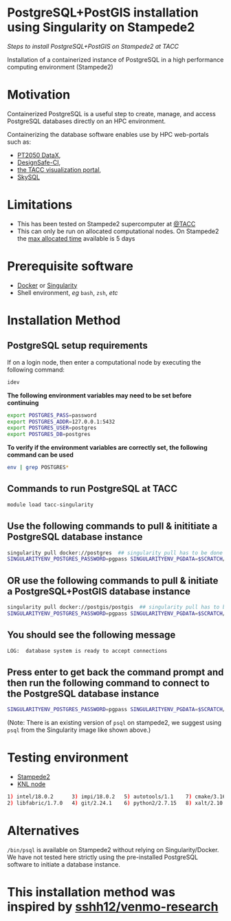  
 
# PostgreSQL+PostGIS installation using Singularity on Stampede2

*Steps to install PostgreSQL+PostGIS on Stampede2 at TACC*

Installation of a containerized instance of PostgreSQL in a high performance computing environment (Stampede2)


# Motivation 

Containerized PostgreSQL is a useful step to create, manage, 
and access PostgreSQL databases directly on an HPC environment. 

Containerizing the database software enables use by HPC web-portals
such as:
- [PT2050 DataX](https://ptdatax.tacc.utexas.edu/),
- [DesignSafe-CI](https://www.designsafe-ci.org/), 
- [the TACC visualization portal](https://vis.tacc.utexas.edu/),
- [SkySQL](https://mariadb.com/products/skysql/)


# Limitations 
- This has been tested on Stampede2 supercomputer at [@TACC](https://github.com/TACC)
- This can only be run on allocated computational nodes.
  On Stampede2 the [max allocated time](https://portal.tacc.utexas.edu/user-guides/stampede2#queues) available is 5 days 


# Prerequisite software
- [Docker](https://www.docker.com/) or [Singularity](https://sylabs.io/singularity/)
- Shell environment, *eg* `bash`, `zsh`, *etc*


# Installation Method


[//]: # (This entire section may be unnecessary.)
[//]: # (TODO: test next subsection of instructions without running these commands first.)
## PostgreSQL setup requirements
If on a login node, then enter a computational node by executing the following command:
```bash
idev
```
**The following environment variables may need to be set before continuing**
```bash
export POSTGRES_PASS=password
export POSTGRES_ADDR=127.0.0.1:5432
export POSTGRES_USER=postgres
export POSTGRES_DB=postgres
```

**To verify if the environment variables are correctly set, the following command can be used**
```bash
env | grep POSTGRES*
```


## **Commands to run PostgreSQL at TACC**
[\\]: # (Use **Singularity** to run all the commands, given below)

```bash
module load tacc-singularity
```

## Use the following commands to pull & inititiate a PostgreSQL database instance

```bash
singularity pull docker://postgres  ## singularity pull has to be done only once
SINGULARITYENV_POSTGRES_PASSWORD=pgpass SINGULARITYENV_PGDATA=$SCRATCH/pgdata singularity run --cleanenv --bind $SCRATCH:/var postgres_latest.sif &
```

## OR use the following commands to pull & initiate a PostgreSQL+PostGIS database instance

```bash
singularity pull docker://postgis/postgis  ## singularity pull has to be done only once
SINGULARITYENV_POSTGRES_PASSWORD=pgpass SINGULARITYENV_PGDATA=$SCRATCH/pgdata singularity run --cleanenv --bind $SCRATCH:/var postgis_latest.sif &
```

## You should see the following message

```bash
LOG:  database system is ready to accept connections
```

## Press enter to get back the command prompt and then run the following command to connect to the PostgreSQL database instance

```bash
SINGULARITYENV_POSTGRES_PASSWORD=pgpass SINGULARITYENV_PGDATA=$SCRATCH/pgdata singularity exec --cleanenv --bind $SCRATCH:/var postgres_latest.sif psql  -U postgres -d postgres -h 127.0.0.1
```
(Note: There is an existing version of `psql` on stampede2, we suggest using `psql` from the Singularity image like shown above.)


# Testing environment
- [Stampede2](https://www.tacc.utexas.edu/systems/stampede2)
- [KNL node](https://portal.tacc.utexas.edu/user-guides/stampede2#knl-compute-nodes)
```bash
1) intel/18.0.2      3) impi/18.0.2   5) autotools/1.1    7) cmake/3.16.1   9) TACC
2) libfabric/1.7.0   4) git/2.24.1    6) python2/2.7.15   8) xalt/2.10.2
```


# Alternatives 
`/bin/psql` is available on Stampede2 without relying on Singularity/Docker. We have not tested here strictly using the pre-installed PostgreSQL software to initiate a database instance.
 
 
# This installation method was inspired by [sshh12/venmo-research](https://github.com/sshh12/venmo-research)
